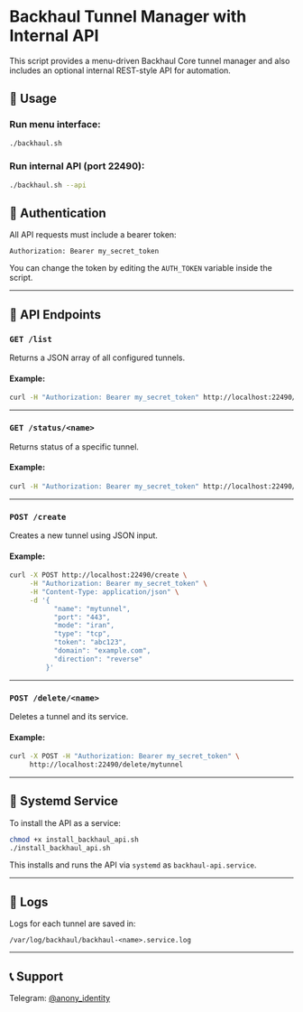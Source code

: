 
# Backhaul Tunnel Manager with Internal API

This script provides a menu-driven Backhaul Core tunnel manager and also includes an optional internal REST-style API for automation.

## 🚀 Usage

### Run menu interface:
```bash
./backhaul.sh
```

### Run internal API (port 22490):
```bash
./backhaul.sh --api
```

## 🔐 Authentication

All API requests must include a bearer token:
```
Authorization: Bearer my_secret_token
```

You can change the token by editing the `AUTH_TOKEN` variable inside the script.

---

## 📡 API Endpoints

### `GET /list`
Returns a JSON array of all configured tunnels.
#### Example:
```bash
curl -H "Authorization: Bearer my_secret_token" http://localhost:22490/list
```

---

### `GET /status/<name>`
Returns status of a specific tunnel.

#### Example:
```bash
curl -H "Authorization: Bearer my_secret_token" http://localhost:22490/status/tunnelname
```

---

### `POST /create`
Creates a new tunnel using JSON input.

#### Example:
```bash
curl -X POST http://localhost:22490/create \
     -H "Authorization: Bearer my_secret_token" \
     -H "Content-Type: application/json" \
     -d '{
           "name": "mytunnel",
           "port": "443",
           "mode": "iran",
           "type": "tcp",
           "token": "abc123",
           "domain": "example.com",
           "direction": "reverse"
         }'
```

---

### `POST /delete/<name>`
Deletes a tunnel and its service.

#### Example:
```bash
curl -X POST -H "Authorization: Bearer my_secret_token" \
     http://localhost:22490/delete/mytunnel
```

---

## 🧰 Systemd Service

To install the API as a service:

```bash
chmod +x install_backhaul_api.sh
./install_backhaul_api.sh
```

This installs and runs the API via `systemd` as `backhaul-api.service`.

---

## 📂 Logs

Logs for each tunnel are saved in:
```
/var/log/backhaul/backhaul-<name>.service.log
```

---

## 📞 Support

Telegram: [@anony_identity](https://t.me/anony_identity)
